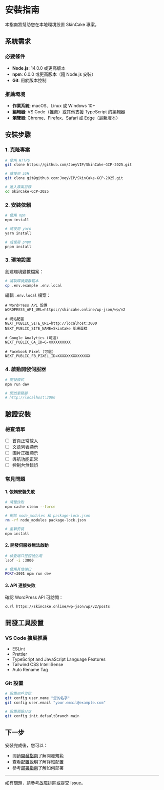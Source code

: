 # 安裝指南

本指南將幫助您在本地環境設置 SkinCake 專案。

## 系統需求

### 必要條件
- **Node.js**: 14.0.0 或更高版本
- **npm**: 6.0.0 或更高版本（隨 Node.js 安裝）
- **Git**: 用於版本控制

### 推薦環境
- **作業系統**: macOS、Linux 或 Windows 10+
- **編輯器**: VS Code（推薦）或其他支援 TypeScript 的編輯器
- **瀏覽器**: Chrome、Firefox、Safari 或 Edge（最新版本）

## 安裝步驟

### 1. 克隆專案

```bash
# 使用 HTTPS
git clone https://github.com/JoeyVIP/SkinCake-GCP-2025.git

# 或使用 SSH
git clone git@github.com:JoeyVIP/SkinCake-GCP-2025.git

# 進入專案目錄
cd SkinCake-GCP-2025
```

### 2. 安裝依賴

```bash
# 使用 npm
npm install

# 或使用 yarn
yarn install

# 或使用 pnpm
pnpm install
```

### 3. 環境設置

創建環境變數檔案：

```bash
# 複製環境變數範本
cp .env.example .env.local
```

編輯 `.env.local` 檔案：

```env
# WordPress API 設置
WORDPRESS_API_URL=https://skincake.online/wp-json/wp/v2

# 網站配置
NEXT_PUBLIC_SITE_URL=http://localhost:3000
NEXT_PUBLIC_SITE_NAME=SkinCake 肌膚蛋糕

# Google Analytics (可選)
NEXT_PUBLIC_GA_ID=G-XXXXXXXXXX

# Facebook Pixel (可選)
NEXT_PUBLIC_FB_PIXEL_ID=XXXXXXXXXXXXXXX
```

### 4. 啟動開發伺服器

```bash
# 開發模式
npm run dev

# 開啟瀏覽器
# http://localhost:3000
```

## 驗證安裝

### 檢查清單
- [ ] 首頁正常載入
- [ ] 文章列表顯示
- [ ] 圖片正確顯示
- [ ] 導航功能正常
- [ ] 控制台無錯誤

### 常見問題

#### 1. 依賴安裝失敗

```bash
# 清理快取
npm cache clean --force

# 刪除 node_modules 和 package-lock.json
rm -rf node_modules package-lock.json

# 重新安裝
npm install
```

#### 2. 開發伺服器無法啟動

```bash
# 檢查端口是否被佔用
lsof -i :3000

# 使用其他端口
PORT=3001 npm run dev
```

#### 3. API 連接失敗

確認 WordPress API 可訪問：
```bash
curl https://skincake.online/wp-json/wp/v2/posts
```

## 開發工具設置

### VS Code 擴展推薦
- ESLint
- Prettier
- TypeScript and JavaScript Language Features
- Tailwind CSS IntelliSense
- Auto Rename Tag

### Git 設置

```bash
# 設置用戶資訊
git config user.name "您的名字"
git config user.email "your.email@example.com"

# 設置預設分支
git config init.defaultBranch main
```

## 下一步

安裝完成後，您可以：
- 閱讀[開發指南](./development.md)了解開發規範
- 查看[配置說明](./configuration.md)了解詳細配置
- 參考[部署指南](./deployment.md)了解如何部署

---

如有問題，請參考[故障排除](../maintenance/troubleshooting.md)或提交 Issue。 